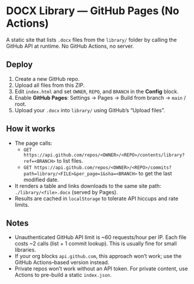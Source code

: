 # DOCX Library — GitHub Pages (No Actions)

A static site that lists `.docx` files from the `library/` folder by calling the GitHub API at runtime. No GitHub Actions, no server.

## Deploy
1. Create a new GitHub repo.
2. Upload all files from this ZIP.
3. Edit `index.html` and set `OWNER`, `REPO`, and `BRANCH` in the **Config** block.
4. Enable **GitHub Pages**: Settings → Pages → Build from branch → `main` / root.
5. Upload your `.docx` into `library/` using GitHub’s “Upload files”.

## How it works
- The page calls:
  - `GET https://api.github.com/repos/<OWNER>/<REPO>/contents/library?ref=<BRANCH>` to list files.
  - `GET https://api.github.com/repos/<OWNER>/<REPO>/commits?path=library/<FILE>&per_page=1&sha=<BRANCH>` to get the last modified date.
- It renders a table and links downloads to the same site path: `./library/<file>.docx` (served by Pages).
- Results are cached in `localStorage` to tolerate API hiccups and rate limits.

## Notes
- Unauthenticated GitHub API limit is ~60 requests/hour per IP. Each file costs ~2 calls (list + 1 commit lookup). This is usually fine for small libraries.
- If your org blocks `api.github.com`, this approach won’t work; use the GitHub Actions–based version instead.
- Private repos won’t work without an API token. For private content, use Actions to pre-build a static `index.json`.
